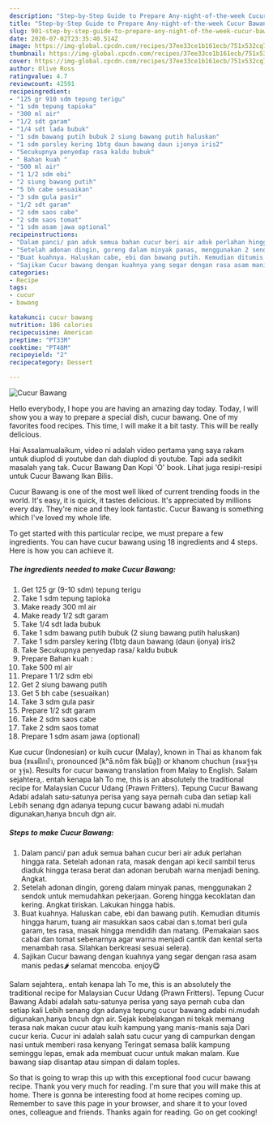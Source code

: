 ```yaml
---
description: "Step-by-Step Guide to Prepare Any-night-of-the-week Cucur Bawang"
title: "Step-by-Step Guide to Prepare Any-night-of-the-week Cucur Bawang"
slug: 901-step-by-step-guide-to-prepare-any-night-of-the-week-cucur-bawang
date: 2020-07-02T23:35:40.514Z
image: https://img-global.cpcdn.com/recipes/37ee33ce1b161ecb/751x532cq70/cucur-bawang-foto-resep-utama.jpg
thumbnail: https://img-global.cpcdn.com/recipes/37ee33ce1b161ecb/751x532cq70/cucur-bawang-foto-resep-utama.jpg
cover: https://img-global.cpcdn.com/recipes/37ee33ce1b161ecb/751x532cq70/cucur-bawang-foto-resep-utama.jpg
author: Olive Ross
ratingvalue: 4.7
reviewcount: 42591
recipeingredient:
- "125 gr 910 sdm tepung terigu"
- "1 sdm tepung tapioka"
- "300 ml air"
- "1/2 sdt garam"
- "1/4 sdt lada bubuk"
- "1 sdm bawang putih bubuk 2 siung bawang putih haluskan"
- "1 sdm parsley kering 1btg daun bawang daun ijonya iris2"
- "Secukupnya penyedap rasa kaldu bubuk"
- " Bahan kuah "
- "500 ml air"
- "1 1/2 sdm ebi"
- "2 siung bawang putih"
- "5 bh cabe sesuaikan"
- "3 sdm gula pasir"
- "1/2 sdt garam"
- "2 sdm saos cabe"
- "2 sdm saos tomat"
- "1 sdm asam jawa optional"
recipeinstructions:
- "Dalam panci/ pan aduk semua bahan cucur beri air aduk perlahan hingga rata. Setelah adonan rata, masak dengan api kecil sambil terus diaduk hingga terasa berat dan adonan berubah warna menjadi bening. Angkat."
- "Setelah adonan dingin, goreng dalam minyak panas, menggunakan 2 sendok untuk memudahkan pekerjaan. Goreng hingga kecoklatan dan kering. Angkat tiriskan. Lakukan hingga habis."
- "Buat kuahnya. Haluskan cabe, ebi dan bawang putih. Kemudian ditumis hingga harum, tuang air masukkan saos cabai dan s.tomat beri gula garam, tes rasa, masak hingga mendidih dan matang. (Pemakaian saos cabai dan tomat sebenarnya agar warna menjadi cantik dan kental serta menambah rasa. Silahkan berkreasi sesuai selera)."
- "Sajikan Cucur bawang dengan kuahnya yang segar dengan rasa asam manis pedas🌶 selamat mencoba. enjoy😋"
categories:
- Recipe
tags:
- cucur
- bawang

katakunci: cucur bawang 
nutrition: 186 calories
recipecuisine: American
preptime: "PT33M"
cooktime: "PT48M"
recipeyield: "2"
recipecategory: Dessert

---
```



![Cucur Bawang](https://img-global.cpcdn.com/recipes/37ee33ce1b161ecb/751x532cq70/cucur-bawang-foto-resep-utama.jpg)

Hello everybody, I hope you are having an amazing day today. Today, I will show you a way to prepare a special dish, cucur bawang. One of my favorites food recipes. This time, I will make it a bit tasty. This will be really delicious.

Hai Assalamualaikum, video ni adalah video pertama yang saya rakam untuk diuplod di youtube dan dah diuplod di youtube. Tapi ada sedikit masalah yang tak. Cucur Bawang Dan Kopi &#39;O&#39; book. Lihat juga resipi-resipi untuk Cucur Bawang Ikan Bilis.

Cucur Bawang is one of the most well liked of current trending foods in the world. It's easy, it is quick, it tastes delicious. It's appreciated by millions every day. They're nice and they look fantastic. Cucur Bawang is something which I've loved my whole life.


To get started with this particular recipe, we must prepare a few ingredients. You can have cucur bawang using 18 ingredients and 4 steps. Here is how you can achieve it.

<!--inarticleads1-->

##### The ingredients needed to make Cucur Bawang:

1. Get 125 gr (9-10 sdm) tepung terigu
1. Take 1 sdm tepung tapioka
1. Make ready 300 ml air
1. Make ready 1/2 sdt garam
1. Take 1/4 sdt lada bubuk
1. Take 1 sdm bawang putih bubuk (2 siung bawang putih haluskan)
1. Take 1 sdm parsley kering (1btg daun bawang (daun ijonya) iris2
1. Take Secukupnya penyedap rasa/ kaldu bubuk
1. Prepare  Bahan kuah :
1. Take 500 ml air
1. Prepare 1 1/2 sdm ebi
1. Get 2 siung bawang putih
1. Get 5 bh cabe (sesuaikan)
1. Take 3 sdm gula pasir
1. Prepare 1/2 sdt garam
1. Take 2 sdm saos cabe
1. Take 2 sdm saos tomat
1. Prepare 1 sdm asam jawa (optional)


Kue cucur (Indonesian) or kuih cucur (Malay), known in Thai as khanom fak bua (ขนมฝักบัว, pronounced [kʰā.nǒm fàk būa̯]) or khanom chuchun (ขนมจู้จุน or จูจุ่น). Results for cucur bawang translation from Malay to English. Salam sejahtera,. entah kenapa lah To me, this is an absolutely the traditional recipe for Malaysian Cucur Udang (Prawn Fritters). Tepung Cucur Bawang Adabi adalah satu-satunya perisa yang saya pernah cuba dan setiap kali Lebih senang dgn adanya tepung cucur bawang adabi ni.mudah digunakan,hanya bncuh dgn air. 

<!--inarticleads2-->

##### Steps to make Cucur Bawang:

1. Dalam panci/ pan aduk semua bahan cucur beri air aduk perlahan hingga rata. Setelah adonan rata, masak dengan api kecil sambil terus diaduk hingga terasa berat dan adonan berubah warna menjadi bening. Angkat.
1. Setelah adonan dingin, goreng dalam minyak panas, menggunakan 2 sendok untuk memudahkan pekerjaan. Goreng hingga kecoklatan dan kering. Angkat tiriskan. Lakukan hingga habis.
1. Buat kuahnya. Haluskan cabe, ebi dan bawang putih. Kemudian ditumis hingga harum, tuang air masukkan saos cabai dan s.tomat beri gula garam, tes rasa, masak hingga mendidih dan matang. (Pemakaian saos cabai dan tomat sebenarnya agar warna menjadi cantik dan kental serta menambah rasa. Silahkan berkreasi sesuai selera).
1. Sajikan Cucur bawang dengan kuahnya yang segar dengan rasa asam manis pedas🌶 selamat mencoba. enjoy😋


Salam sejahtera,. entah kenapa lah To me, this is an absolutely the traditional recipe for Malaysian Cucur Udang (Prawn Fritters). Tepung Cucur Bawang Adabi adalah satu-satunya perisa yang saya pernah cuba dan setiap kali Lebih senang dgn adanya tepung cucur bawang adabi ni.mudah digunakan,hanya bncuh dgn air. Sejak kebelakangan ni tekak memang terasa nak makan cucur atau kuih kampung yang manis-manis saja Dari cucur keria. Cucur ini adalah salah satu cucur yang di campurkan dengan nasi untuk memberi rasa kenyang Teringat semasa balik kampung seminggu lepas, emak ada membuat cucur untuk makan malam. Kue bawang siap disantap atau simpan di dalam toples. 

So that is going to wrap this up with this exceptional food cucur bawang recipe. Thank you very much for reading. I'm sure that you will make this at home. There is gonna be interesting food at home recipes coming up. Remember to save this page in your browser, and share it to your loved ones, colleague and friends. Thanks again for reading. Go on get cooking!
